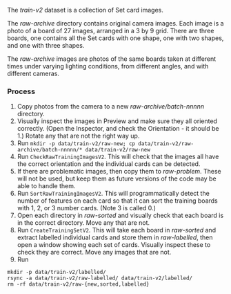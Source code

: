 The _train-v2_ dataset is a collection of Set card images.

The _raw-archive_ directory contains original camera images. Each image is a 
photo of a board of 27 images, arranged in a 3 by 9 grid. There are three
boards, one contains all the Set cards with one shape, one with two shapes,
and one with three shapes.

The _raw-archive_ images are photos of the same boards taken at different times under
varying lighting conditions, from different angles, and with different cameras.

### Process

1. Copy photos from the camera to a new _raw-archive/batch-nnnnn_ directory.
2. Visually inspect the images in Preview and make sure they all oriented correctly.
(Open the Inspector, and check the Orientation - it should be 1.) Rotate any that
are not the right way up.
3. Run `mkdir -p data/train-v2/raw-new; cp data/train-v2/raw-archive/batch-nnnnn/* data/train-v2/raw-new`
4. Run `CheckRawTrainingImagesV2`. This will check that the images all have the correct orientation and the
individual cards can be detected.
5. If there are problematic images, then copy them to _raw-problem_. These will not be used, but
keep them as future versions of the code may be able to handle them.
6. Run `SortRawTrainingImagesV2`. This will programmatically detect the number of features on
each card so that it can sort the training boards with 1, 2, or 3 number cards. (Note 3 is called 0.)
7. Open each directory in _raw-sorted_ and visually check that each board is in the correct
directory. Move any that are not.
8. Run `CreateTrainingSetV2`. This will take each board in _raw-sorted_ and extract labelled
individual cards and store them in _raw-labelled_, then open a window showing each set of
cards. Visually inspect these to check they are correct. Move any images that are not.
9. Run 
```
mkdir -p data/train-v2/labelled/
rsync -a data/train-v2/raw-labelled/ data/train-v2/labelled/
rm -rf data/train-v2/raw-{new,sorted,labelled}
```

